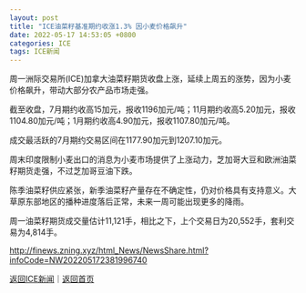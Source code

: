 ```yaml
---
layout: post
title: "ICE油菜籽基准期约收涨1.3% 因小麦价格飙升"
date: 2022-05-17 14:53:05 +0800
categories: ICE
tags: ICE新闻
---
```

<p>周一洲际交易所(ICE)加拿大油菜籽期货收盘上涨，延续上周五的涨势，因为小麦价格飙升，带动大部分农产品市场走强。</p>
 <p>截至收盘，7月期约收高15加元，报收1196加元/吨；11月期约收高5.20加元，报收1104.80加元/吨；1月期约收高4.90加元，报收1107.80加元/吨。</p>
 <p>成交最活跃的7月期约交易区间在1177.90加元到1207.10加元。</p>
 <p>周末印度限制小麦出口的消息为小麦市场提供了上涨动力，芝加哥大豆和欧洲油菜籽期货走强，不过芝加哥豆油下跌。</p>
 <p>陈季油菜籽供应紧张，新季油菜籽产量存在不确定性，仍对价格具有支持意义。大草原东部地区的播种进度落后正常，未来一周可能出现更多的降雨。</p>
 <p>周一油菜籽期货成交量估计11,121手，相比之下，上个交易日为20,552手，套利交易为4,814手。</p>

<http://finews.zning.xyz/html_News/NewsShare.html?infoCode=NW202205172381996740>

[返回ICE新闻](//finews.withounder.com/category/ICE.html)｜[返回首页](//finews.withounder.com/)